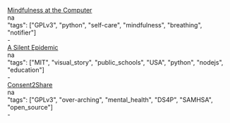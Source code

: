 [Mindfulness at the Computer](https://sunyatazero.github.io/mindfulness-at-the-computer/)<br />
na<br />
"tags": ["GPLv3", "python", "self-care", "mindfulness", "breathing", "notifier"]<br />
-<br />
[A Silent Epidemic](https://github.com/nprapps/mental-health)<br />
na<br />
"tags": ["MIT", "visual_story", "public_schools", "USA", "python", "nodejs", "education"]<br />
-<br />
[Consent2Share](https://github.com/bhits/consent2share)<br />
na<br />
"tags": ["GPLv3", "over-arching", "mental_health", "DS4P", "SAMHSA", "open_source"]<br />
-<br />
